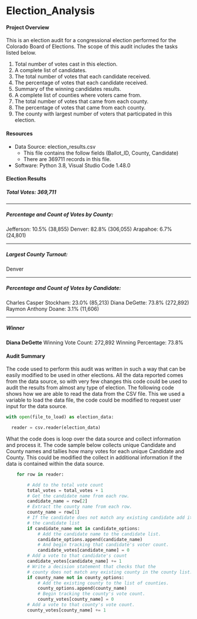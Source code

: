 # Election_Analysis

#### Project Overview

This is an election audit for a congressional election performed for the Colorado Board of Elections.  The scope of this audit includes the tasks listed below.

1. Total number of votes cast in this election.
2. A complete list of candidates.
3. The total number of votes that each candidate received.
4. The percentage of votes that each candidate received.
5. Summary of the winning candidates results.
6. A  complete list of counties where voters came from.
7. The total number of votes that came from each county.
8. The percentage of votes that came from each county.
9. The county with largest number of voters that participated in this election.

#### Resources

* Data Source: election_results.csv
  * This file contains the follow fields (Ballot_ID, County, Candidate)
  * There are 369711 records in this file.
* Software: Python 3.8, Visual Studio Code 1.48.0

#### Election Results

##### Total Votes: 369,711

-------------------------

##### Percentage and Count of Votes by County:
Jefferson: 10.5% (38,855)
Denver: 82.8% (306,055)
Arapahoe: 6.7% (24,801)

-------------------------

##### Largest County Turnout:

Denver

-------------------------

##### Percentage and Count of Votes by Candidate:

Charles Casper Stockham: 23.0% (85,213)
Diana DeGette: 73.8% (272,892)
Raymon Anthony Doane: 3.1% (11,606)

-------------------------

##### Winner

**Diana DeGette**
Winning Vote Count: 272,892
Winning Percentage: 73.8%

#### Audit Summary

The code used to perform this audit was written in such a way that can be easily modified to be used in other elections.  All the data reported comes from the data source, so with very few changes this code could be used to audit the results from almost any type of election.  The following code shows how we are able to read the data from the CSV file.   This we used a variable to load the data file, the code could be modified to request user input for the data source.

```python
with open(file_to_load) as election_data:

  reader = csv.reader(election_data)
```

 What the code does is loop over the data source and collect information and process it.  The code sample below collects unique Candidate and County names and tallies how many votes for each unique Candidate and County.  This could be modified the collect in additional information if the data is contained within the data source.

```python
    for row in reader:

        # Add to the total vote count
        total_votes = total_votes + 1
        # Get the candidate name from each row.
        candidate_name = row[2]
        # Extract the county name from each row.
        county_name = row[1]
        # If the candidate does not match any existing candidate add it to
        # the candidate list
        if candidate_name not in candidate_options:
            # Add the candidate name to the candidate list.
            candidate_options.append(candidate_name)
            # And begin tracking that candidate's voter count.
            candidate_votes[candidate_name] = 0
        # Add a vote to that candidate's count
        candidate_votes[candidate_name] += 1
        # Write a decision statement that checks that the
        # county does not match any existing county in the county list.
        if county_name not in county_options:
            # Add the existing county to the list of counties.
            county_options.append(county_name)
            # Begin tracking the county's vote count.
            county_votes[county_name] = 0
        # Add a vote to that county's vote count.
        county_votes[county_name] += 1
```


